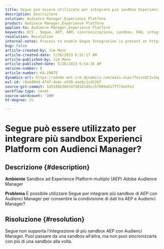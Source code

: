 ```yaml
---
title: Segue può essere utilizzato per integrare più sandbox Experienci Platform con Audienci Manager?
description: Descrizione
solution: Audience Manager,Experience Platform
product: Audience Manager,Experience Platform
applies-to: Audience Manager,Experience Platform
keywords: KCS , Segue, AEP, AAM, sincronizzazione, sandbox, FAQ, integrazione di più sandbox di Experience Platform, Adobe Audience Manager, Adobe Experience Platform
resolution: Resolution
internal-notes: Process to enable Segue Integration is present at https://wiki.corp.adobe.com/pages/viewpage.action?spaceKey=supportdelivery&title=AEP+Segments+not+Populating+in+AAM internal link.
bug: false
article-created-by: Jim Menn
article-created-date: 5/26/2023 6:51:17 AM
article-published-by: Jim Menn
article-published-date: 5/26/2023 6:54:34 AM
version-number: 8
article-number: KA-19075
dynamics-url: https://adobe-ent.crm.dynamics.com/main.aspx?forceUCI=1&pagetype=entityrecord&etn=knowledgearticle&id=9f488cb4-91fb-ed11-8849-6045bd0065b6
exl-id: c8ab994d-474f-4e4c-a550-aae6c1cd226f
source-git-commit: 1d3108b38634fd818149cc5f084a617ff74edfe1
workflow-type: tm+mt
source-wordcount: '109'
ht-degree: 2%

---
```


# Segue può essere utilizzato per integrare più sandbox Experienci Platform con Audienci Manager?

## Descrizione {#description}


<b>Ambiente</b>
Sandbox ad Experience Platform multiplo (AEP) Adobe Audience Manager

<b>Problema</b>
È possibile utilizzare Segue per integrare più sandbox di AEP con Audienci Manager per consentire la condivisione di dati tra AEP e Audienci Manager?


## Risoluzione {#resolution}


Segue non supporta l’integrazione di più sandbox AEP con Audienci Manager. Puoi passare da una sandbox all’altra, ma non puoi sincronizzarla con più di una sandbox alla volta.
